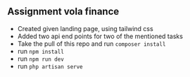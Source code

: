 ## Assignment vola finance

- Created given landing page, using tailwind css
- Added two api end points for two of the mentioned tasks
- Take the pull of this repo and run `composer install`
- run `npm install`
- run `npm run dev`
- run `php artisan serve`
